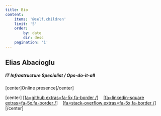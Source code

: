```yaml
---
title: Bio
content:
    items: '@self.children'
    limit: '5'
    order:
        by: date
        dir: desc
    pagination: '1'
---
```


## Elias Abacioglu

##### IT Infrastructure Specialist / Ops-do-it-all



[center]Online presence[/center]

[center]
[[fa=github extras=fa-5x,fa-border /]](https://github.com/Raboo) &nbsp;&nbsp;
[[fa=linkedin-square extras=fa-5x,fa-border /]](https://linkedin.com/in/elias82) &nbsp;&nbsp;
[[fa=stack-overflow extras=fa-5x,fa-border /]](https://stackoverflow.com/users/1425670/raboo) &nbsp;&nbsp;
[/center]